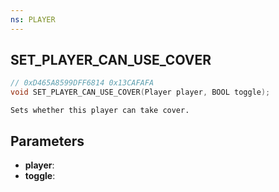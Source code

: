 ```yaml
---
ns: PLAYER
---
```

## SET_PLAYER_CAN_USE_COVER

```c
// 0xD465A8599DFF6814 0x13CAFAFA
void SET_PLAYER_CAN_USE_COVER(Player player, BOOL toggle);
```

```
Sets whether this player can take cover.  
```

## Parameters
* **player**: 
* **toggle**: 

